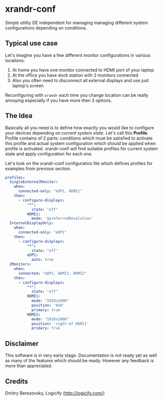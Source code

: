 xrandr-conf
===========

Simple utility DE independent for managing managing different system configurations depending on conditions.

Typical use case
----------------

Let's imagine you have a few different monitor configurations in various locations:

 1. At home you have one monitor connected to HDMI port of your laptop
 1. At the office you have dock station with 2 monitors connected
 1. Also you often need to disconnect all external displays and use just laptop's screen
  
Reconfiguring with ```xrandr``` each time you change location can be really annoying especially if you have more 
then 3 options.

The Idea
--------

Basically all you need is to define how exactly you would like to configure your devices depending on 
_current system state_.
Let's call this **Profile**. Profile contains of 2 parts: conditions which must be satisfied to activate this profile 
and actual system configuration which should be applied when profile is activated. 
xrandr-conf will find suitable profiles for current system state and apply configuration for each one.

Let's look on the xrandr-conf configuration file which defines profiles for examples from previous section.

```yaml
profiles:
  SingleExternalMonitor:
    when:
      connected-only: "eDP1, HDMI1"
    then:
      - configure-displays:
          "*":
            state: "off"
          HDMI1:
            mode: '$preferredResolution'
  InternalDisplayOnly:
    when:
      connected-only: "eDP1"
    then:
      - configure-displays:
          "*":
            state: "off"
          eDP1:
            auto: true
  2Monitors:
    when:
      connected: "eDP1, HDMI1, HDMI2"
    then:
      - configure-displays:
          "*":
            state: "off"
          HDMI1:
            mode: "1920x1080"
            position: '0x0'
            primary: true
          HDMI2:
            mode: "1920x1080"
            position: 'right-of HDMI1'
            primary: true
```

Disclaimer
----------

This software is in very early stage. Documentation is not ready yet as well as many of the features which should be ready.
However any feedback is more than appreciated.

Credits
-------
Dmitry Berezovsky, Logicify (http://logicify.com/)